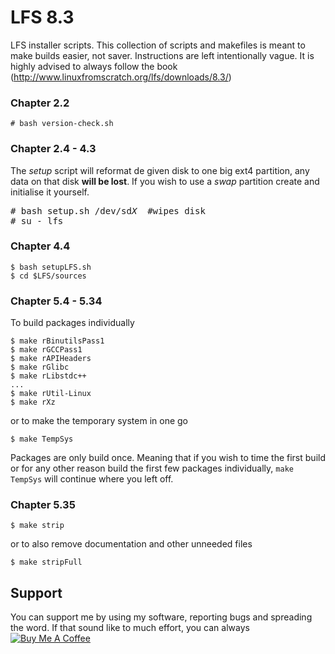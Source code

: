# LFS 8.3
LFS installer scripts. This collection of scripts and makefiles is meant to make builds easier, not saver. Instructions are left intentionally vague. It is highly advised to always follow the book (http://www.linuxfromscratch.org/lfs/downloads/8.3/)

### Chapter 2.2
```
# bash version-check.sh
```
### Chapter 2.4 - 4.3
The *setup* script will reformat de given disk to one big ext4 partition, any data on that disk **will be lost**. If you wish to use a *swap* partition create and initialise it yourself.
<pre>
# bash setup.sh /dev/sd<em>X</em>  #wipes disk
# su - lfs
</pre>
### Chapter 4.4
```
$ bash setupLFS.sh
$ cd $LFS/sources
```
### Chapter 5.4 - 5.34
To build packages individually
```
$ make rBinutilsPass1
$ make rGCCPass1
$ make rAPIHeaders
$ make rGlibc
$ make rLibstdc++
...
$ make rUtil-Linux
$ make rXz
```
or to make the temporary system in one go
```
$ make TempSys
```
Packages are only build once. Meaning that if you wish to time the first build or for any other reason build the first few packages individually, `make TempSys` will continue where you left off.
### Chapter 5.35
```
$ make strip
```
or to also remove documentation and other unneeded files
```
$ make stripFull
```

## Support
You can support me by using my software, reporting bugs and spreading the word.
If that sound like to much effort, you can always <a href="https://www.buymeacoffee.com/BMd1L8xIT" target="_blank"><img src="https://www.buymeacoffee.com/assets/img/custom_images/orange_img.png" alt="Buy Me A Coffee" align="middle" style="height: auto !important;width: auto !important;" ></a>

